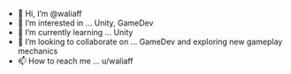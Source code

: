 - 👋 Hi, I’m @waliaff
- 👀 I’m interested in ... Unity, GameDev
- 🌱 I’m currently learning ... Unity
- 💞️ I’m looking to collaborate on ... GameDev and exploring new gameplay mechanics
- 📫 How to reach me ... u/waliaff

<!---
waliaff/waliaff is a ✨ special ✨ repository because its `README.md` (this file) appears on your GitHub profile.
You can click the Preview link to take a look at your changes.
--->
